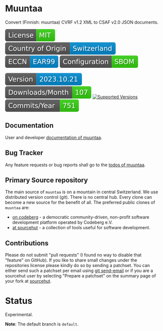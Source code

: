 # Muuntaa

Convert (Finnish: muuntaa) CVRF v1.2 XML to CSAF v2.0 JSON documents.

[![License](docs/badges/license-spdx-mit.svg)](https://git.sr.ht/~sthagen/muuntaa/tree/default/item/LICENSE)
[![Country of Origin](docs/badges/country-of-origin-name-switzerland-neutral.svg)](https://git.sr.ht/~sthagen/muuntaa/tree/default/item/COUNTRY-OF-ORIGIN)
[![Export Classification Control Number (ECCN)](docs/badges/export-control-classification-number_eccn-ear99-neutral.svg)](https://git.sr.ht/~sthagen/muuntaa/tree/default/item/EXPORT-CONTROL-CLASSIFICATION-NUMBER)
[![Configuration](docs/badges/configuration-sbom.svg)](https://git.sr.ht/~sthagen/muuntaa/tree/default/item/docs/third-party/README.md)

[![Version](docs/badges/latest-release.svg)](https://pypi.python.org/pypi/muuntaa/)
[![Downloads](docs/badges/downloads-per-month.svg)](https://pepy.tech/project/muuntaa)
[![Supported Versions](https://img.shields.io/pypi/pyversions/muuntaa.svg?style=flat)](https://pypi.python.org/pypi/muuntaa/)
[![Maintenance Status](docs/badges/commits-per-year.svg)](https://git.sr.ht/~sthagen/muuntaa/log)

## Documentation

User and developer [documentation of muuntaa](https://codes.dilettant.life/docs/muuntaa).

## Bug Tracker

Any feature requests or bug reports shall go to the [todos of muuntaa](https://todo.sr.ht/~sthagen/muuntaa).

## Primary Source repository

The main source of `muuntaa` is on a mountain in central Switzerland.
We use distributed version control (git).
There is no central hub.
Every clone can become a new source for the benefit of all.
The preferred public clones of `muuntaa` are:

* [on codeberg](https://codeberg.org/sthagen/muuntaa) - a democratic community-driven, non-profit software development platform operated by Codeberg e.V.
* [at sourcehut](https://git.sr.ht/~sthagen/muuntaa) - a collection of tools useful for software development.

## Contributions

Please do not submit "pull requests" (I found no way to disable that "feature" on GitHub).
If you like to share small changes under the repositories license please kindly do so by sending a patchset.
You can either send such a patchset per email using [git send-email](https://git-send-email.io) or 
if you are a sourcehut user by selecting "Prepare a patchset" on the summary page of your fork at [sourcehut](https://git.sr.ht/).

# Status

Experimental.

**Note**: The default branch is `default`.
